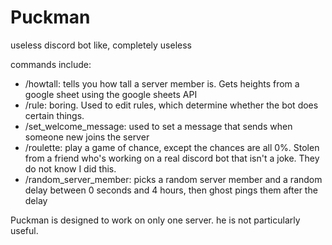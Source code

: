 # Puckman
useless discord bot
like, completely useless

commands include:
- /howtall: tells you how tall a server member is. Gets heights from a google sheet using the google sheets API
- /rule: boring. Used to edit rules, which determine whether the bot does certain things.
- /set_welcome_message: used to set a message that sends when someone new joins the server
- /roulette: play a game of chance, except the chances are all 0%. Stolen from a friend who's working on a real discord bot that isn't a joke. They do not know I did this.
- /random_server_member: picks a random server member and a random delay between 0 seconds and 4 hours, then ghost pings them after the delay

Puckman is designed to work on only one server.
he is not particularly useful.

